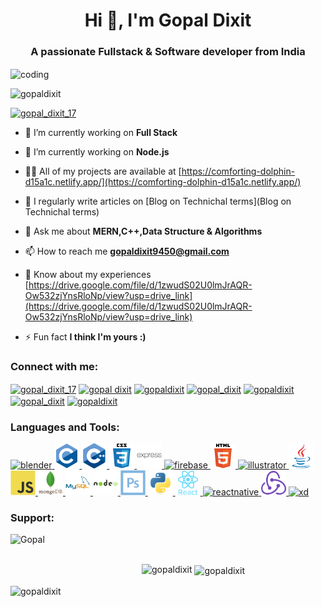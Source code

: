 
<h1 align="center">Hi 👋, I'm Gopal Dixit</h1>
<h3 align="center">A passionate Fullstack & Software developer from India</h3>
<img align="center" width="1000px" src="https://media.tenor.com/qJ5evVs-_uUAAAAC/coding.gif" alt="coding">

<p align="left"> <img src="https://komarev.com/ghpvc/?username=gopaldixit&label=Profile%20views&color=0e75b6&style=flat" alt="gopaldixit" /> </p>

<p align="left"> <a href="https://twitter.com/gopal_dixit_17" target="blank"><img src="https://img.shields.io/twitter/follow/gopal_dixit_17?logo=twitter&style=for-the-badge" alt="gopal_dixit_17" /></a> </p>

- 🔭 I’m currently working on **Full Stack**

- 🌱 I’m currently working on **Node.js**

- 👨‍💻 All of my projects are available at [https://comforting-dolphin-d15a1c.netlify.app/](https://comforting-dolphin-d15a1c.netlify.app/)

- 📝 I regularly write articles on [Blog on Technichal terms](Blog on Technichal terms)

- 💬 Ask me about **MERN,C++,Data Structure & Algorithms**

- 📫 How to reach me **gopaldixit9450@gmail.com**

- 📄 Know about my experiences [https://drive.google.com/file/d/1zwudS02U0lmJrAQR-Ow532zjYnsRloNp/view?usp=drive_link](https://drive.google.com/file/d/1zwudS02U0lmJrAQR-Ow532zjYnsRloNp/view?usp=drive_link)

- ⚡ Fun fact **I think I'm yours :)**

<h3 align="left">Connect with me:</h3>
<p align="left">
<a href="https://twitter.com/gopal_dixit_17" target="blank"><img align="center" src="https://raw.githubusercontent.com/rahuldkjain/github-profile-readme-generator/master/src/images/icons/Social/twitter.svg" alt="gopal_dixit_17" height="30" width="40" /></a>
<a href="https://linkedin.com/in/gopal dixit" target="blank"><img align="center" src="https://raw.githubusercontent.com/rahuldkjain/github-profile-readme-generator/master/src/images/icons/Social/linked-in-alt.svg" alt="gopal dixit" height="30" width="40" /></a>
<a href="https://instagram.com/gopaldixit" target="blank"><img align="center" src="https://raw.githubusercontent.com/rahuldkjain/github-profile-readme-generator/master/src/images/icons/Social/instagram.svg" alt="gopaldixit" height="30" width="40" /></a>
<a href="https://www.codechef.com/users/gopal_dixit" target="blank"><img align="center" src="https://cdn.jsdelivr.net/npm/simple-icons@3.1.0/icons/codechef.svg" alt="gopal_dixit" height="30" width="40" /></a>
<a href="https://www.leetcode.com/gopaldixit" target="blank"><img align="center" src="https://raw.githubusercontent.com/rahuldkjain/github-profile-readme-generator/master/src/images/icons/Social/leet-code.svg" alt="gopaldixit" height="30" width="40" /></a>
<a href="https://www.hackerearth.com/gopal_dixit" target="blank"><img align="center" src="https://raw.githubusercontent.com/rahuldkjain/github-profile-readme-generator/master/src/images/icons/Social/hackerearth.svg" alt="gopal_dixit" height="30" width="40" /></a>
<a href="https://auth.geeksforgeeks.org/user/gopaldixit" target="blank"><img align="center" src="https://raw.githubusercontent.com/rahuldkjain/github-profile-readme-generator/master/src/images/icons/Social/geeks-for-geeks.svg" alt="gopaldixit" height="30" width="40" /></a>
</p>

<h3 align="left">Languages and Tools:</h3>
<p align="left"> <a href="https://www.blender.org/" target="_blank" rel="noreferrer"> <img src="https://download.blender.org/branding/community/blender_community_badge_white.svg" alt="blender" width="40" height="40"/> </a> <a href="https://www.cprogramming.com/" target="_blank" rel="noreferrer"> <img src="https://raw.githubusercontent.com/devicons/devicon/master/icons/c/c-original.svg" alt="c" width="40" height="40"/> </a> <a href="https://www.w3schools.com/cpp/" target="_blank" rel="noreferrer"> <img src="https://raw.githubusercontent.com/devicons/devicon/master/icons/cplusplus/cplusplus-original.svg" alt="cplusplus" width="40" height="40"/> </a> <a href="https://www.w3schools.com/css/" target="_blank" rel="noreferrer"> <img src="https://raw.githubusercontent.com/devicons/devicon/master/icons/css3/css3-original-wordmark.svg" alt="css3" width="40" height="40"/> </a> <a href="https://expressjs.com" target="_blank" rel="noreferrer"> <img src="https://raw.githubusercontent.com/devicons/devicon/master/icons/express/express-original-wordmark.svg" alt="express" width="40" height="40"/> </a> <a href="https://firebase.google.com/" target="_blank" rel="noreferrer"> <img src="https://www.vectorlogo.zone/logos/firebase/firebase-icon.svg" alt="firebase" width="40" height="40"/> </a> <a href="https://www.w3.org/html/" target="_blank" rel="noreferrer"> <img src="https://raw.githubusercontent.com/devicons/devicon/master/icons/html5/html5-original-wordmark.svg" alt="html5" width="40" height="40"/> </a> <a href="https://www.adobe.com/in/products/illustrator.html" target="_blank" rel="noreferrer"> <img src="https://www.vectorlogo.zone/logos/adobe_illustrator/adobe_illustrator-icon.svg" alt="illustrator" width="40" height="40"/> </a> <a href="https://www.java.com" target="_blank" rel="noreferrer"> <img src="https://raw.githubusercontent.com/devicons/devicon/master/icons/java/java-original.svg" alt="java" width="40" height="40"/> </a> <a href="https://developer.mozilla.org/en-US/docs/Web/JavaScript" target="_blank" rel="noreferrer"> <img src="https://raw.githubusercontent.com/devicons/devicon/master/icons/javascript/javascript-original.svg" alt="javascript" width="40" height="40"/> </a> <a href="https://www.mongodb.com/" target="_blank" rel="noreferrer"> <img src="https://raw.githubusercontent.com/devicons/devicon/master/icons/mongodb/mongodb-original-wordmark.svg" alt="mongodb" width="40" height="40"/> </a> <a href="https://www.mysql.com/" target="_blank" rel="noreferrer"> <img src="https://raw.githubusercontent.com/devicons/devicon/master/icons/mysql/mysql-original-wordmark.svg" alt="mysql" width="40" height="40"/> </a> <a href="https://nodejs.org" target="_blank" rel="noreferrer"> <img src="https://raw.githubusercontent.com/devicons/devicon/master/icons/nodejs/nodejs-original-wordmark.svg" alt="nodejs" width="40" height="40"/> </a> <a href="https://www.photoshop.com/en" target="_blank" rel="noreferrer"> <img src="https://raw.githubusercontent.com/devicons/devicon/master/icons/photoshop/photoshop-line.svg" alt="photoshop" width="40" height="40"/> </a> <a href="https://www.python.org" target="_blank" rel="noreferrer"> <img src="https://raw.githubusercontent.com/devicons/devicon/master/icons/python/python-original.svg" alt="python" width="40" height="40"/> </a> <a href="https://reactjs.org/" target="_blank" rel="noreferrer"> <img src="https://raw.githubusercontent.com/devicons/devicon/master/icons/react/react-original-wordmark.svg" alt="react" width="40" height="40"/> </a> <a href="https://reactnative.dev/" target="_blank" rel="noreferrer"> <img src="https://reactnative.dev/img/header_logo.svg" alt="reactnative" width="40" height="40"/> </a> <a href="https://redux.js.org" target="_blank" rel="noreferrer"> <img src="https://raw.githubusercontent.com/devicons/devicon/master/icons/redux/redux-original.svg" alt="redux" width="40" height="40"/> </a> <a href="https://www.adobe.com/products/xd.html" target="_blank" rel="noreferrer"> <img src="https://cdn.worldvectorlogo.com/logos/adobe-xd.svg" alt="xd" width="40" height="40"/> </a> </p>

<h3 align="left">Support:</h3>
<p><a href="https://www.buymeacoffee.com/Gopal"> <img align="left" src="https://cdn.buymeacoffee.com/buttons/v2/default-yellow.png" height="50" width="210" alt="Gopal" /></a></p><br><br>

<p><img align="left" src="https://github-readme-stats.vercel.app/api/top-langs?username=gopaldixit&show_icons=true&locale=en&layout=compact" alt="gopaldixit" /></p>

<p>&nbsp;<img align="center" src="https://github-readme-stats.vercel.app/api?username=gopaldixit&show_icons=true&locale=en" alt="gopaldixit" /></p>

<p><img align="center" src="https://github-readme-streak-stats.herokuapp.com/?user=gopaldixit&" alt="gopaldixit" /></p>
